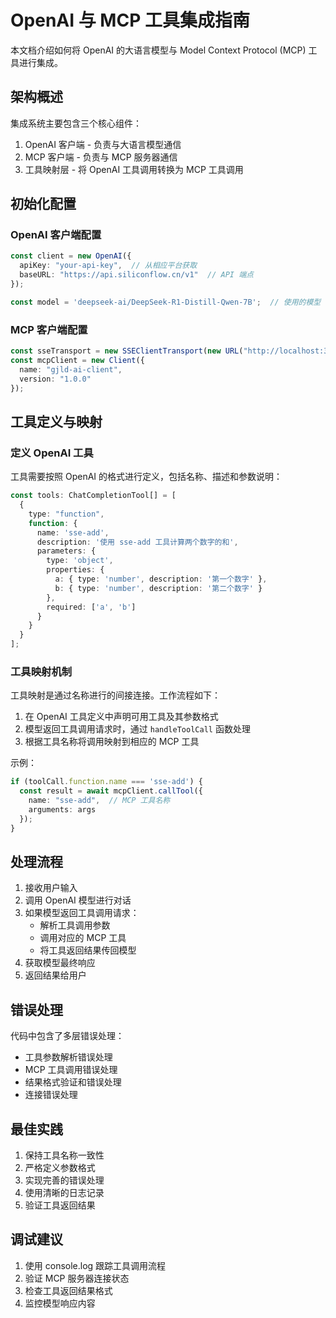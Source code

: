 # OpenAI 与 MCP 工具集成指南

本文档介绍如何将 OpenAI 的大语言模型与 Model Context Protocol (MCP) 工具进行集成。

## 架构概述

集成系统主要包含三个核心组件：
1. OpenAI 客户端 - 负责与大语言模型通信
2. MCP 客户端 - 负责与 MCP 服务器通信
3. 工具映射层 - 将 OpenAI 工具调用转换为 MCP 工具调用

## 初始化配置

### OpenAI 客户端配置
```typescript
const client = new OpenAI({
  apiKey: "your-api-key",  // 从相应平台获取
  baseURL: "https://api.siliconflow.cn/v1"  // API 端点
});

const model = 'deepseek-ai/DeepSeek-R1-Distill-Qwen-7B';  // 使用的模型
```

### MCP 客户端配置
```typescript
const sseTransport = new SSEClientTransport(new URL("http://localhost:3001/sse"));
const mcpClient = new Client({
  name: "gjld-ai-client",
  version: "1.0.0"
});
```

## 工具定义与映射

### 定义 OpenAI 工具
工具需要按照 OpenAI 的格式进行定义，包括名称、描述和参数说明：

```typescript
const tools: ChatCompletionTool[] = [
  {
    type: "function",
    function: {
      name: 'sse-add',
      description: '使用 sse-add 工具计算两个数字的和',
      parameters: {
        type: 'object',
        properties: {
          a: { type: 'number', description: '第一个数字' },
          b: { type: 'number', description: '第二个数字' }
        },
        required: ['a', 'b']
      }
    }
  }
];
```

### 工具映射机制

工具映射是通过名称进行的间接连接。工作流程如下：

1. 在 OpenAI 工具定义中声明可用工具及其参数格式
2. 模型返回工具调用请求时，通过 `handleToolCall` 函数处理
3. 根据工具名称将调用映射到相应的 MCP 工具

示例：
```typescript
if (toolCall.function.name === 'sse-add') {
  const result = await mcpClient.callTool({
    name: "sse-add",  // MCP 工具名称
    arguments: args
  });
}
```

## 处理流程

1. 接收用户输入
2. 调用 OpenAI 模型进行对话
3. 如果模型返回工具调用请求：
   - 解析工具调用参数
   - 调用对应的 MCP 工具
   - 将工具返回结果传回模型
4. 获取模型最终响应
5. 返回结果给用户

## 错误处理

代码中包含了多层错误处理：
- 工具参数解析错误处理
- MCP 工具调用错误处理
- 结果格式验证和错误处理
- 连接错误处理

## 最佳实践

1. 保持工具名称一致性
2. 严格定义参数格式
3. 实现完善的错误处理
4. 使用清晰的日志记录
5. 验证工具返回结果

## 调试建议

1. 使用 console.log 跟踪工具调用流程
2. 验证 MCP 服务器连接状态
3. 检查工具返回结果格式
4. 监控模型响应内容
